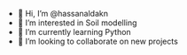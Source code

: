 - 👋 Hi, I’m @hassanaldakn
- 👀 I’m interested in Soil modelling 
- 🌱 I’m currently learning Python 
- 💞️ I’m looking to collaborate on new projects 

<!---
hassanaldakn/hassanaldakn is a ✨ special ✨ repository because its `README.md` (this file) appears on your GitHub profile.
You can click the Preview link to take a look at your changes.
--->

